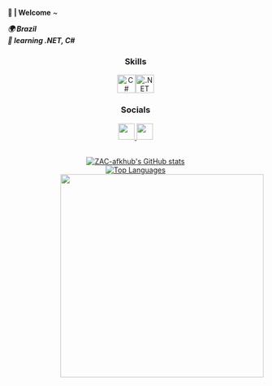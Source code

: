 **👋 | Welcome**
        ~

***🌍  Brazil***
<br>
***🧠  learning .NET, C#***


<div align='center'>

### Skills

<a href="https://docs.microsoft.com/en-us/dotnet/csharp/" target="_blank" rel="noreferrer"><img src="https://raw.githubusercontent.com/danielcranney/readme-generator/main/public/icons/skills/csharp-colored.svg" width="36" height="36" alt="C#" /></a><a href="https://dotnet.microsoft.com/en-us/" target="_blank" rel="noreferrer"><img src="https://raw.githubusercontent.com/danielcranney/readme-generator/main/public/icons/skills/dot-net-colored.svg" width="36" height="36" alt=".NET" /></a>

### Socials

 <a href="https://www.github.com/ZAC-afkhub" target="_blank" rel="noreferrer"> <picture> <source media="(prefers-color-scheme: dark)" srcset="https://raw.githubusercontent.com/danielcranney/readme-generator/main/public/icons/socials/github-dark.svg" /> <source media="(prefers-color-scheme: light)" srcset="https://raw.githubusercontent.com/danielcranney/readme-generator/main/public/icons/socials/github.svg" /> <img src="https://raw.githubusercontent.com/danielcranney/readme-generator/main/public/icons/socials/github.svg" width="32" height="32" /> </picture> </a> <a href="https://www.linkedin.com/in/isaac-silva-353b5a290/" target="_blank" rel="noreferrer"> <picture> <source media="(prefers-color-scheme: dark)" srcset="https://raw.githubusercontent.com/danielcranney/readme-generator/main/public/icons/socials/linkedin-dark.svg" /> <source media="(prefers-color-scheme: light)" srcset="https://raw.githubusercontent.com/danielcranney/readme-generator/main/public/icons/socials/linkedin.svg" /> <img src="https://raw.githubusercontent.com/danielcranney/readme-generator/main/public/icons/socials/linkedin.svg" width="32" height="32" /> </picture> </a>

<br>
<a href="http://www.github.com/ZAC-afkhub"><img src="https://github-readme-stats.vercel.app/api?username=ZAC-afkhub&show_icons=true&hide=&count_private=true&title_color=000000&text_color=000000&icon_color=0891b2&bg_color=1c1917&hide_border=true&show_icons=true" alt="ZAC-afkhub's GitHub stats" /></a>
<br>
<a href="https://github.com/ZAC-afkhub" align="left"><img src="https://github-readme-stats.vercel.app/api/top-langs/?username=ZAC-afkhub&langs_count=10&title_color=000000&text_color=000000&icon_color=0891b2&bg_color=1c1917&hide_border=true&locale=en&custom_title=Top%20%Languages" alt="Top Languages" /></a>
<img src='https://go.dev/images/gophers/ladder.svg' align='right' height='400px'/>
